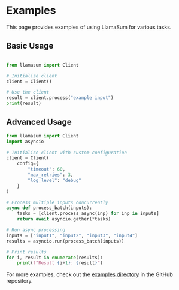 # Examples

This page provides examples of using LlamaSum for various tasks.

## Basic Usage

```python

from llamasum import Client

# Initialize client
client = Client()

# Use the client
result = client.process("example input")
print(result)
```

## Advanced Usage

```python
from llamasum import Client
import asyncio

# Initialize client with custom configuration
client = Client(
    config={
        "timeout": 60,
        "max_retries": 3,
        "log_level": "debug"
    }
)

# Process multiple inputs concurrently
async def process_batch(inputs):
    tasks = [client.process_async(inp) for inp in inputs]
    return await asyncio.gather(*tasks)

# Run async processing
inputs = ["input1", "input2", "input3", "input4"]
results = asyncio.run(process_batch(inputs))

# Print results
for i, result in enumerate(results):
    print(f"Result {i+1}: {result}")
```

For more examples, check out the [examples directory](https://github.com/llamasearchai/llamasum/tree/main/examples) in the GitHub repository.
